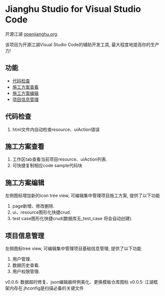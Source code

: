 # Jianghu Studio for Visual Studio Code

开源江湖 [openjianghu.org](https://openjianghu.org/).

该项目为开源江湖Visual Studio Code的辅助开发工具,  最大程度地提高你的生产力!


## 功能

- [代码检查](#代码检查)
- [施工方案查看](#施工方案查看)
- [施工方案编辑](#施工方案编辑)
- [项目信息管理](#项目信息管理)


## 代码检查

1. html文件内自动检查resource、uiAction错误


## 施工方案查看

1. 工作区tab查看当前项目resource、uiAction列表.
2. 可快捷复制相应code sample代码块

## 施工方案编辑

左侧图标增加新的icon tree view, 可编辑集中管理项目施工方案, 提供了以下功能

1. page新增、修改删除.
2. ui、resource图形化快捷crud.
2. test case图形化快捷crud(数据库无_test_case 将会自动创建).

## 项目信息管理

左侧图标tree view, 可编辑集中管理项目基础信息管理, 提供了以下功能

1. 用户管理.
2. 数据历史查看.
3. 用户权限管理.

v0.0.6: 数据超时修复、json编辑器样例美化、更换模板仓库图标
v0.0.5: 江湖框架内存在.jhconfig是扫描必备的关键文件

